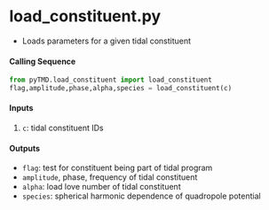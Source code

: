load_constituent.py
====================

 - Loads parameters for a given tidal constituent

#### Calling Sequence
```python
from pyTMD.load_constituent import load_constituent
flag,amplitude,phase,alpha,species = load_constituent(c)
```

#### Inputs
 1. `c`: tidal constituent IDs

#### Outputs
 - `flag`: test for constituent being part of tidal program
 - `amplitude`, phase, frequency of tidal constituent
 - `alpha`: load love number of tidal constituent
 - `species`: spherical harmonic dependence of quadropole potential
